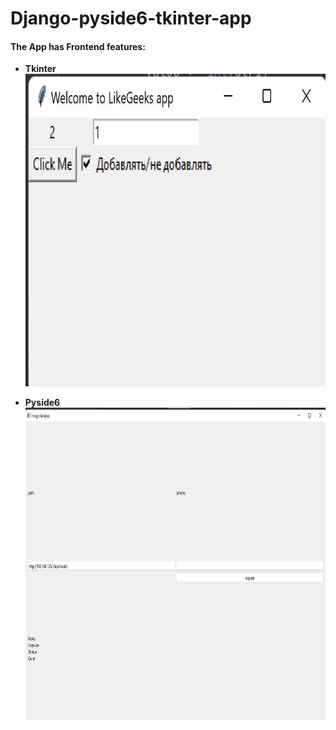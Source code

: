 # Django-pyside6-tkinter-app


#### The App has Frontend features:
- **Tkinter**
<code><img height="500" src="tkinter.jpg"></code>

- **Pyside6**
<code><img height="500" src="pyside.jpg"></code>